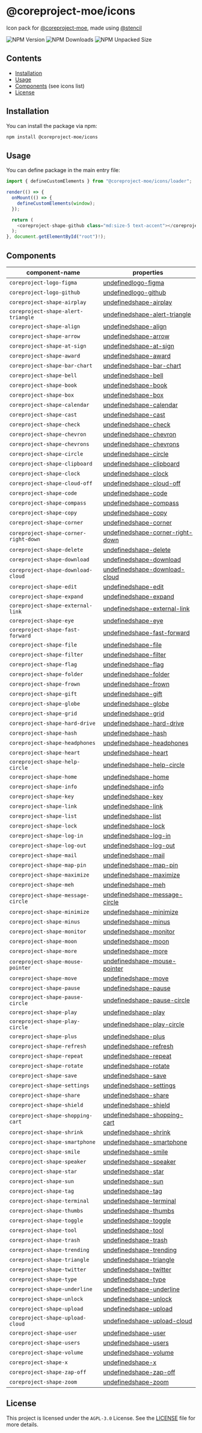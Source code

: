 # @coreproject-moe/icons

Icon pack for [@coreproject-moe](https://github.com/coreproject-moe), made using [@stencil](https://github.com/ionic-team/stencil)

![NPM Version](https://img.shields.io/npm/v/%40coreproject-moe%2Ficons?style=for-the-badge)
![NPM Downloads](https://img.shields.io/npm/dm/%40coreproject-moe%2Ficons?style=for-the-badge)
![NPM Unpacked Size](https://img.shields.io/npm/unpacked-size/%40coreproject-moe%2Ficons?style=for-the-badge)

## Contents

-   [Installation](#installation)
-   [Usage](#usage)
-   [Components](#components) (see icons list)
-   [License](#license)

## Installation

You can install the package via npm:

```bash
npm install @coreproject-moe/icons
```

## Usage

You can define package in the main entry file:

```ts
import { defineCustomElements } from "@coreproject-moe/icons/loader";

render(() => {
  onMount(() => {
    defineCustomElements(window);
  });

  return (
    <coreproject-shape-github class="md:size-5 text-accent"></coreproject-shape-github>
  );
}, document.getElementById("root")!);
```

## Components

<table><thead>
  <tr>
    <th>component-name</th>
    <th>properties</th>
  </tr></thead>
<tbody>
  
  <tr>
    <td><code>coreproject-logo-figma</code></td>
    <td><a href='https://github.com/coreproject-moe/icons/blob/main/src/components/coreproject-logo-figma/readme.md'>
      undefinedlogo-figma
    </a></td>
  </tr>
  
  <tr>
    <td><code>coreproject-logo-github</code></td>
    <td><a href='https://github.com/coreproject-moe/icons/blob/main/src/components/coreproject-logo-github/readme.md'>
      undefinedlogo-github
    </a></td>
  </tr>
  
  <tr>
    <td><code>coreproject-shape-airplay</code></td>
    <td><a href='https://github.com/coreproject-moe/icons/blob/main/src/components/coreproject-shape-airplay/readme.md'>
      undefinedshape-airplay
    </a></td>
  </tr>
  
  <tr>
    <td><code>coreproject-shape-alert-triangle</code></td>
    <td><a href='https://github.com/coreproject-moe/icons/blob/main/src/components/coreproject-shape-alert-triangle/readme.md'>
      undefinedshape-alert-triangle
    </a></td>
  </tr>
  
  <tr>
    <td><code>coreproject-shape-align</code></td>
    <td><a href='https://github.com/coreproject-moe/icons/blob/main/src/components/coreproject-shape-align/readme.md'>
      undefinedshape-align
    </a></td>
  </tr>
  
  <tr>
    <td><code>coreproject-shape-arrow</code></td>
    <td><a href='https://github.com/coreproject-moe/icons/blob/main/src/components/coreproject-shape-arrow/readme.md'>
      undefinedshape-arrow
    </a></td>
  </tr>
  
  <tr>
    <td><code>coreproject-shape-at-sign</code></td>
    <td><a href='https://github.com/coreproject-moe/icons/blob/main/src/components/coreproject-shape-at-sign/readme.md'>
      undefinedshape-at-sign
    </a></td>
  </tr>
  
  <tr>
    <td><code>coreproject-shape-award</code></td>
    <td><a href='https://github.com/coreproject-moe/icons/blob/main/src/components/coreproject-shape-award/readme.md'>
      undefinedshape-award
    </a></td>
  </tr>
  
  <tr>
    <td><code>coreproject-shape-bar-chart</code></td>
    <td><a href='https://github.com/coreproject-moe/icons/blob/main/src/components/coreproject-shape-bar-chart/readme.md'>
      undefinedshape-bar-chart
    </a></td>
  </tr>
  
  <tr>
    <td><code>coreproject-shape-bell</code></td>
    <td><a href='https://github.com/coreproject-moe/icons/blob/main/src/components/coreproject-shape-bell/readme.md'>
      undefinedshape-bell
    </a></td>
  </tr>
  
  <tr>
    <td><code>coreproject-shape-book</code></td>
    <td><a href='https://github.com/coreproject-moe/icons/blob/main/src/components/coreproject-shape-book/readme.md'>
      undefinedshape-book
    </a></td>
  </tr>
  
  <tr>
    <td><code>coreproject-shape-box</code></td>
    <td><a href='https://github.com/coreproject-moe/icons/blob/main/src/components/coreproject-shape-box/readme.md'>
      undefinedshape-box
    </a></td>
  </tr>
  
  <tr>
    <td><code>coreproject-shape-calendar</code></td>
    <td><a href='https://github.com/coreproject-moe/icons/blob/main/src/components/coreproject-shape-calendar/readme.md'>
      undefinedshape-calendar
    </a></td>
  </tr>
  
  <tr>
    <td><code>coreproject-shape-cast</code></td>
    <td><a href='https://github.com/coreproject-moe/icons/blob/main/src/components/coreproject-shape-cast/readme.md'>
      undefinedshape-cast
    </a></td>
  </tr>
  
  <tr>
    <td><code>coreproject-shape-check</code></td>
    <td><a href='https://github.com/coreproject-moe/icons/blob/main/src/components/coreproject-shape-check/readme.md'>
      undefinedshape-check
    </a></td>
  </tr>
  
  <tr>
    <td><code>coreproject-shape-chevron</code></td>
    <td><a href='https://github.com/coreproject-moe/icons/blob/main/src/components/coreproject-shape-chevron/readme.md'>
      undefinedshape-chevron
    </a></td>
  </tr>
  
  <tr>
    <td><code>coreproject-shape-chevrons</code></td>
    <td><a href='https://github.com/coreproject-moe/icons/blob/main/src/components/coreproject-shape-chevrons/readme.md'>
      undefinedshape-chevrons
    </a></td>
  </tr>
  
  <tr>
    <td><code>coreproject-shape-circle</code></td>
    <td><a href='https://github.com/coreproject-moe/icons/blob/main/src/components/coreproject-shape-circle/readme.md'>
      undefinedshape-circle
    </a></td>
  </tr>
  
  <tr>
    <td><code>coreproject-shape-clipboard</code></td>
    <td><a href='https://github.com/coreproject-moe/icons/blob/main/src/components/coreproject-shape-clipboard/readme.md'>
      undefinedshape-clipboard
    </a></td>
  </tr>
  
  <tr>
    <td><code>coreproject-shape-clock</code></td>
    <td><a href='https://github.com/coreproject-moe/icons/blob/main/src/components/coreproject-shape-clock/readme.md'>
      undefinedshape-clock
    </a></td>
  </tr>
  
  <tr>
    <td><code>coreproject-shape-cloud-off</code></td>
    <td><a href='https://github.com/coreproject-moe/icons/blob/main/src/components/coreproject-shape-cloud-off/readme.md'>
      undefinedshape-cloud-off
    </a></td>
  </tr>
  
  <tr>
    <td><code>coreproject-shape-code</code></td>
    <td><a href='https://github.com/coreproject-moe/icons/blob/main/src/components/coreproject-shape-code/readme.md'>
      undefinedshape-code
    </a></td>
  </tr>
  
  <tr>
    <td><code>coreproject-shape-compass</code></td>
    <td><a href='https://github.com/coreproject-moe/icons/blob/main/src/components/coreproject-shape-compass/readme.md'>
      undefinedshape-compass
    </a></td>
  </tr>
  
  <tr>
    <td><code>coreproject-shape-copy</code></td>
    <td><a href='https://github.com/coreproject-moe/icons/blob/main/src/components/coreproject-shape-copy/readme.md'>
      undefinedshape-copy
    </a></td>
  </tr>
  
  <tr>
    <td><code>coreproject-shape-corner</code></td>
    <td><a href='https://github.com/coreproject-moe/icons/blob/main/src/components/coreproject-shape-corner/readme.md'>
      undefinedshape-corner
    </a></td>
  </tr>
  
  <tr>
    <td><code>coreproject-shape-corner-right-down</code></td>
    <td><a href='https://github.com/coreproject-moe/icons/blob/main/src/components/coreproject-shape-corner-right-down/readme.md'>
      undefinedshape-corner-right-down
    </a></td>
  </tr>
  
  <tr>
    <td><code>coreproject-shape-delete</code></td>
    <td><a href='https://github.com/coreproject-moe/icons/blob/main/src/components/coreproject-shape-delete/readme.md'>
      undefinedshape-delete
    </a></td>
  </tr>
  
  <tr>
    <td><code>coreproject-shape-download</code></td>
    <td><a href='https://github.com/coreproject-moe/icons/blob/main/src/components/coreproject-shape-download/readme.md'>
      undefinedshape-download
    </a></td>
  </tr>
  
  <tr>
    <td><code>coreproject-shape-download-cloud</code></td>
    <td><a href='https://github.com/coreproject-moe/icons/blob/main/src/components/coreproject-shape-download-cloud/readme.md'>
      undefinedshape-download-cloud
    </a></td>
  </tr>
  
  <tr>
    <td><code>coreproject-shape-edit</code></td>
    <td><a href='https://github.com/coreproject-moe/icons/blob/main/src/components/coreproject-shape-edit/readme.md'>
      undefinedshape-edit
    </a></td>
  </tr>
  
  <tr>
    <td><code>coreproject-shape-expand</code></td>
    <td><a href='https://github.com/coreproject-moe/icons/blob/main/src/components/coreproject-shape-expand/readme.md'>
      undefinedshape-expand
    </a></td>
  </tr>
  
  <tr>
    <td><code>coreproject-shape-external-link</code></td>
    <td><a href='https://github.com/coreproject-moe/icons/blob/main/src/components/coreproject-shape-external-link/readme.md'>
      undefinedshape-external-link
    </a></td>
  </tr>
  
  <tr>
    <td><code>coreproject-shape-eye</code></td>
    <td><a href='https://github.com/coreproject-moe/icons/blob/main/src/components/coreproject-shape-eye/readme.md'>
      undefinedshape-eye
    </a></td>
  </tr>
  
  <tr>
    <td><code>coreproject-shape-fast-forward</code></td>
    <td><a href='https://github.com/coreproject-moe/icons/blob/main/src/components/coreproject-shape-fast-forward/readme.md'>
      undefinedshape-fast-forward
    </a></td>
  </tr>
  
  <tr>
    <td><code>coreproject-shape-file</code></td>
    <td><a href='https://github.com/coreproject-moe/icons/blob/main/src/components/coreproject-shape-file/readme.md'>
      undefinedshape-file
    </a></td>
  </tr>
  
  <tr>
    <td><code>coreproject-shape-filter</code></td>
    <td><a href='https://github.com/coreproject-moe/icons/blob/main/src/components/coreproject-shape-filter/readme.md'>
      undefinedshape-filter
    </a></td>
  </tr>
  
  <tr>
    <td><code>coreproject-shape-flag</code></td>
    <td><a href='https://github.com/coreproject-moe/icons/blob/main/src/components/coreproject-shape-flag/readme.md'>
      undefinedshape-flag
    </a></td>
  </tr>
  
  <tr>
    <td><code>coreproject-shape-folder</code></td>
    <td><a href='https://github.com/coreproject-moe/icons/blob/main/src/components/coreproject-shape-folder/readme.md'>
      undefinedshape-folder
    </a></td>
  </tr>
  
  <tr>
    <td><code>coreproject-shape-frown</code></td>
    <td><a href='https://github.com/coreproject-moe/icons/blob/main/src/components/coreproject-shape-frown/readme.md'>
      undefinedshape-frown
    </a></td>
  </tr>
  
  <tr>
    <td><code>coreproject-shape-gift</code></td>
    <td><a href='https://github.com/coreproject-moe/icons/blob/main/src/components/coreproject-shape-gift/readme.md'>
      undefinedshape-gift
    </a></td>
  </tr>
  
  <tr>
    <td><code>coreproject-shape-globe</code></td>
    <td><a href='https://github.com/coreproject-moe/icons/blob/main/src/components/coreproject-shape-globe/readme.md'>
      undefinedshape-globe
    </a></td>
  </tr>
  
  <tr>
    <td><code>coreproject-shape-grid</code></td>
    <td><a href='https://github.com/coreproject-moe/icons/blob/main/src/components/coreproject-shape-grid/readme.md'>
      undefinedshape-grid
    </a></td>
  </tr>
  
  <tr>
    <td><code>coreproject-shape-hard-drive</code></td>
    <td><a href='https://github.com/coreproject-moe/icons/blob/main/src/components/coreproject-shape-hard-drive/readme.md'>
      undefinedshape-hard-drive
    </a></td>
  </tr>
  
  <tr>
    <td><code>coreproject-shape-hash</code></td>
    <td><a href='https://github.com/coreproject-moe/icons/blob/main/src/components/coreproject-shape-hash/readme.md'>
      undefinedshape-hash
    </a></td>
  </tr>
  
  <tr>
    <td><code>coreproject-shape-headphones</code></td>
    <td><a href='https://github.com/coreproject-moe/icons/blob/main/src/components/coreproject-shape-headphones/readme.md'>
      undefinedshape-headphones
    </a></td>
  </tr>
  
  <tr>
    <td><code>coreproject-shape-heart</code></td>
    <td><a href='https://github.com/coreproject-moe/icons/blob/main/src/components/coreproject-shape-heart/readme.md'>
      undefinedshape-heart
    </a></td>
  </tr>
  
  <tr>
    <td><code>coreproject-shape-help-circle</code></td>
    <td><a href='https://github.com/coreproject-moe/icons/blob/main/src/components/coreproject-shape-help-circle/readme.md'>
      undefinedshape-help-circle
    </a></td>
  </tr>
  
  <tr>
    <td><code>coreproject-shape-home</code></td>
    <td><a href='https://github.com/coreproject-moe/icons/blob/main/src/components/coreproject-shape-home/readme.md'>
      undefinedshape-home
    </a></td>
  </tr>
  
  <tr>
    <td><code>coreproject-shape-info</code></td>
    <td><a href='https://github.com/coreproject-moe/icons/blob/main/src/components/coreproject-shape-info/readme.md'>
      undefinedshape-info
    </a></td>
  </tr>
  
  <tr>
    <td><code>coreproject-shape-key</code></td>
    <td><a href='https://github.com/coreproject-moe/icons/blob/main/src/components/coreproject-shape-key/readme.md'>
      undefinedshape-key
    </a></td>
  </tr>
  
  <tr>
    <td><code>coreproject-shape-link</code></td>
    <td><a href='https://github.com/coreproject-moe/icons/blob/main/src/components/coreproject-shape-link/readme.md'>
      undefinedshape-link
    </a></td>
  </tr>
  
  <tr>
    <td><code>coreproject-shape-list</code></td>
    <td><a href='https://github.com/coreproject-moe/icons/blob/main/src/components/coreproject-shape-list/readme.md'>
      undefinedshape-list
    </a></td>
  </tr>
  
  <tr>
    <td><code>coreproject-shape-lock</code></td>
    <td><a href='https://github.com/coreproject-moe/icons/blob/main/src/components/coreproject-shape-lock/readme.md'>
      undefinedshape-lock
    </a></td>
  </tr>
  
  <tr>
    <td><code>coreproject-shape-log-in</code></td>
    <td><a href='https://github.com/coreproject-moe/icons/blob/main/src/components/coreproject-shape-log-in/readme.md'>
      undefinedshape-log-in
    </a></td>
  </tr>
  
  <tr>
    <td><code>coreproject-shape-log-out</code></td>
    <td><a href='https://github.com/coreproject-moe/icons/blob/main/src/components/coreproject-shape-log-out/readme.md'>
      undefinedshape-log-out
    </a></td>
  </tr>
  
  <tr>
    <td><code>coreproject-shape-mail</code></td>
    <td><a href='https://github.com/coreproject-moe/icons/blob/main/src/components/coreproject-shape-mail/readme.md'>
      undefinedshape-mail
    </a></td>
  </tr>
  
  <tr>
    <td><code>coreproject-shape-map-pin</code></td>
    <td><a href='https://github.com/coreproject-moe/icons/blob/main/src/components/coreproject-shape-map-pin/readme.md'>
      undefinedshape-map-pin
    </a></td>
  </tr>
  
  <tr>
    <td><code>coreproject-shape-maximize</code></td>
    <td><a href='https://github.com/coreproject-moe/icons/blob/main/src/components/coreproject-shape-maximize/readme.md'>
      undefinedshape-maximize
    </a></td>
  </tr>
  
  <tr>
    <td><code>coreproject-shape-meh</code></td>
    <td><a href='https://github.com/coreproject-moe/icons/blob/main/src/components/coreproject-shape-meh/readme.md'>
      undefinedshape-meh
    </a></td>
  </tr>
  
  <tr>
    <td><code>coreproject-shape-message-circle</code></td>
    <td><a href='https://github.com/coreproject-moe/icons/blob/main/src/components/coreproject-shape-message-circle/readme.md'>
      undefinedshape-message-circle
    </a></td>
  </tr>
  
  <tr>
    <td><code>coreproject-shape-minimize</code></td>
    <td><a href='https://github.com/coreproject-moe/icons/blob/main/src/components/coreproject-shape-minimize/readme.md'>
      undefinedshape-minimize
    </a></td>
  </tr>
  
  <tr>
    <td><code>coreproject-shape-minus</code></td>
    <td><a href='https://github.com/coreproject-moe/icons/blob/main/src/components/coreproject-shape-minus/readme.md'>
      undefinedshape-minus
    </a></td>
  </tr>
  
  <tr>
    <td><code>coreproject-shape-monitor</code></td>
    <td><a href='https://github.com/coreproject-moe/icons/blob/main/src/components/coreproject-shape-monitor/readme.md'>
      undefinedshape-monitor
    </a></td>
  </tr>
  
  <tr>
    <td><code>coreproject-shape-moon</code></td>
    <td><a href='https://github.com/coreproject-moe/icons/blob/main/src/components/coreproject-shape-moon/readme.md'>
      undefinedshape-moon
    </a></td>
  </tr>
  
  <tr>
    <td><code>coreproject-shape-more</code></td>
    <td><a href='https://github.com/coreproject-moe/icons/blob/main/src/components/coreproject-shape-more/readme.md'>
      undefinedshape-more
    </a></td>
  </tr>
  
  <tr>
    <td><code>coreproject-shape-mouse-pointer</code></td>
    <td><a href='https://github.com/coreproject-moe/icons/blob/main/src/components/coreproject-shape-mouse-pointer/readme.md'>
      undefinedshape-mouse-pointer
    </a></td>
  </tr>
  
  <tr>
    <td><code>coreproject-shape-move</code></td>
    <td><a href='https://github.com/coreproject-moe/icons/blob/main/src/components/coreproject-shape-move/readme.md'>
      undefinedshape-move
    </a></td>
  </tr>
  
  <tr>
    <td><code>coreproject-shape-pause</code></td>
    <td><a href='https://github.com/coreproject-moe/icons/blob/main/src/components/coreproject-shape-pause/readme.md'>
      undefinedshape-pause
    </a></td>
  </tr>
  
  <tr>
    <td><code>coreproject-shape-pause-circle</code></td>
    <td><a href='https://github.com/coreproject-moe/icons/blob/main/src/components/coreproject-shape-pause-circle/readme.md'>
      undefinedshape-pause-circle
    </a></td>
  </tr>
  
  <tr>
    <td><code>coreproject-shape-play</code></td>
    <td><a href='https://github.com/coreproject-moe/icons/blob/main/src/components/coreproject-shape-play/readme.md'>
      undefinedshape-play
    </a></td>
  </tr>
  
  <tr>
    <td><code>coreproject-shape-play-circle</code></td>
    <td><a href='https://github.com/coreproject-moe/icons/blob/main/src/components/coreproject-shape-play-circle/readme.md'>
      undefinedshape-play-circle
    </a></td>
  </tr>
  
  <tr>
    <td><code>coreproject-shape-plus</code></td>
    <td><a href='https://github.com/coreproject-moe/icons/blob/main/src/components/coreproject-shape-plus/readme.md'>
      undefinedshape-plus
    </a></td>
  </tr>
  
  <tr>
    <td><code>coreproject-shape-refresh</code></td>
    <td><a href='https://github.com/coreproject-moe/icons/blob/main/src/components/coreproject-shape-refresh/readme.md'>
      undefinedshape-refresh
    </a></td>
  </tr>
  
  <tr>
    <td><code>coreproject-shape-repeat</code></td>
    <td><a href='https://github.com/coreproject-moe/icons/blob/main/src/components/coreproject-shape-repeat/readme.md'>
      undefinedshape-repeat
    </a></td>
  </tr>
  
  <tr>
    <td><code>coreproject-shape-rotate</code></td>
    <td><a href='https://github.com/coreproject-moe/icons/blob/main/src/components/coreproject-shape-rotate/readme.md'>
      undefinedshape-rotate
    </a></td>
  </tr>
  
  <tr>
    <td><code>coreproject-shape-save</code></td>
    <td><a href='https://github.com/coreproject-moe/icons/blob/main/src/components/coreproject-shape-save/readme.md'>
      undefinedshape-save
    </a></td>
  </tr>
  
  <tr>
    <td><code>coreproject-shape-settings</code></td>
    <td><a href='https://github.com/coreproject-moe/icons/blob/main/src/components/coreproject-shape-settings/readme.md'>
      undefinedshape-settings
    </a></td>
  </tr>
  
  <tr>
    <td><code>coreproject-shape-share</code></td>
    <td><a href='https://github.com/coreproject-moe/icons/blob/main/src/components/coreproject-shape-share/readme.md'>
      undefinedshape-share
    </a></td>
  </tr>
  
  <tr>
    <td><code>coreproject-shape-shield</code></td>
    <td><a href='https://github.com/coreproject-moe/icons/blob/main/src/components/coreproject-shape-shield/readme.md'>
      undefinedshape-shield
    </a></td>
  </tr>
  
  <tr>
    <td><code>coreproject-shape-shopping-cart</code></td>
    <td><a href='https://github.com/coreproject-moe/icons/blob/main/src/components/coreproject-shape-shopping-cart/readme.md'>
      undefinedshape-shopping-cart
    </a></td>
  </tr>
  
  <tr>
    <td><code>coreproject-shape-shrink</code></td>
    <td><a href='https://github.com/coreproject-moe/icons/blob/main/src/components/coreproject-shape-shrink/readme.md'>
      undefinedshape-shrink
    </a></td>
  </tr>
  
  <tr>
    <td><code>coreproject-shape-smartphone</code></td>
    <td><a href='https://github.com/coreproject-moe/icons/blob/main/src/components/coreproject-shape-smartphone/readme.md'>
      undefinedshape-smartphone
    </a></td>
  </tr>
  
  <tr>
    <td><code>coreproject-shape-smile</code></td>
    <td><a href='https://github.com/coreproject-moe/icons/blob/main/src/components/coreproject-shape-smile/readme.md'>
      undefinedshape-smile
    </a></td>
  </tr>
  
  <tr>
    <td><code>coreproject-shape-speaker</code></td>
    <td><a href='https://github.com/coreproject-moe/icons/blob/main/src/components/coreproject-shape-speaker/readme.md'>
      undefinedshape-speaker
    </a></td>
  </tr>
  
  <tr>
    <td><code>coreproject-shape-star</code></td>
    <td><a href='https://github.com/coreproject-moe/icons/blob/main/src/components/coreproject-shape-star/readme.md'>
      undefinedshape-star
    </a></td>
  </tr>
  
  <tr>
    <td><code>coreproject-shape-sun</code></td>
    <td><a href='https://github.com/coreproject-moe/icons/blob/main/src/components/coreproject-shape-sun/readme.md'>
      undefinedshape-sun
    </a></td>
  </tr>
  
  <tr>
    <td><code>coreproject-shape-tag</code></td>
    <td><a href='https://github.com/coreproject-moe/icons/blob/main/src/components/coreproject-shape-tag/readme.md'>
      undefinedshape-tag
    </a></td>
  </tr>
  
  <tr>
    <td><code>coreproject-shape-terminal</code></td>
    <td><a href='https://github.com/coreproject-moe/icons/blob/main/src/components/coreproject-shape-terminal/readme.md'>
      undefinedshape-terminal
    </a></td>
  </tr>
  
  <tr>
    <td><code>coreproject-shape-thumbs</code></td>
    <td><a href='https://github.com/coreproject-moe/icons/blob/main/src/components/coreproject-shape-thumbs/readme.md'>
      undefinedshape-thumbs
    </a></td>
  </tr>
  
  <tr>
    <td><code>coreproject-shape-toggle</code></td>
    <td><a href='https://github.com/coreproject-moe/icons/blob/main/src/components/coreproject-shape-toggle/readme.md'>
      undefinedshape-toggle
    </a></td>
  </tr>
  
  <tr>
    <td><code>coreproject-shape-tool</code></td>
    <td><a href='https://github.com/coreproject-moe/icons/blob/main/src/components/coreproject-shape-tool/readme.md'>
      undefinedshape-tool
    </a></td>
  </tr>
  
  <tr>
    <td><code>coreproject-shape-trash</code></td>
    <td><a href='https://github.com/coreproject-moe/icons/blob/main/src/components/coreproject-shape-trash/readme.md'>
      undefinedshape-trash
    </a></td>
  </tr>
  
  <tr>
    <td><code>coreproject-shape-trending</code></td>
    <td><a href='https://github.com/coreproject-moe/icons/blob/main/src/components/coreproject-shape-trending/readme.md'>
      undefinedshape-trending
    </a></td>
  </tr>
  
  <tr>
    <td><code>coreproject-shape-triangle</code></td>
    <td><a href='https://github.com/coreproject-moe/icons/blob/main/src/components/coreproject-shape-triangle/readme.md'>
      undefinedshape-triangle
    </a></td>
  </tr>
  
  <tr>
    <td><code>coreproject-shape-twitter</code></td>
    <td><a href='https://github.com/coreproject-moe/icons/blob/main/src/components/coreproject-shape-twitter/readme.md'>
      undefinedshape-twitter
    </a></td>
  </tr>
  
  <tr>
    <td><code>coreproject-shape-type</code></td>
    <td><a href='https://github.com/coreproject-moe/icons/blob/main/src/components/coreproject-shape-type/readme.md'>
      undefinedshape-type
    </a></td>
  </tr>
  
  <tr>
    <td><code>coreproject-shape-underline</code></td>
    <td><a href='https://github.com/coreproject-moe/icons/blob/main/src/components/coreproject-shape-underline/readme.md'>
      undefinedshape-underline
    </a></td>
  </tr>
  
  <tr>
    <td><code>coreproject-shape-unlock</code></td>
    <td><a href='https://github.com/coreproject-moe/icons/blob/main/src/components/coreproject-shape-unlock/readme.md'>
      undefinedshape-unlock
    </a></td>
  </tr>
  
  <tr>
    <td><code>coreproject-shape-upload</code></td>
    <td><a href='https://github.com/coreproject-moe/icons/blob/main/src/components/coreproject-shape-upload/readme.md'>
      undefinedshape-upload
    </a></td>
  </tr>
  
  <tr>
    <td><code>coreproject-shape-upload-cloud</code></td>
    <td><a href='https://github.com/coreproject-moe/icons/blob/main/src/components/coreproject-shape-upload-cloud/readme.md'>
      undefinedshape-upload-cloud
    </a></td>
  </tr>
  
  <tr>
    <td><code>coreproject-shape-user</code></td>
    <td><a href='https://github.com/coreproject-moe/icons/blob/main/src/components/coreproject-shape-user/readme.md'>
      undefinedshape-user
    </a></td>
  </tr>
  
  <tr>
    <td><code>coreproject-shape-users</code></td>
    <td><a href='https://github.com/coreproject-moe/icons/blob/main/src/components/coreproject-shape-users/readme.md'>
      undefinedshape-users
    </a></td>
  </tr>
  
  <tr>
    <td><code>coreproject-shape-volume</code></td>
    <td><a href='https://github.com/coreproject-moe/icons/blob/main/src/components/coreproject-shape-volume/readme.md'>
      undefinedshape-volume
    </a></td>
  </tr>
  
  <tr>
    <td><code>coreproject-shape-x</code></td>
    <td><a href='https://github.com/coreproject-moe/icons/blob/main/src/components/coreproject-shape-x/readme.md'>
      undefinedshape-x
    </a></td>
  </tr>
  
  <tr>
    <td><code>coreproject-shape-zap-off</code></td>
    <td><a href='https://github.com/coreproject-moe/icons/blob/main/src/components/coreproject-shape-zap-off/readme.md'>
      undefinedshape-zap-off
    </a></td>
  </tr>
  
  <tr>
    <td><code>coreproject-shape-zoom</code></td>
    <td><a href='https://github.com/coreproject-moe/icons/blob/main/src/components/coreproject-shape-zoom/readme.md'>
      undefinedshape-zoom
    </a></td>
  </tr>
  
</tbody>
</table>

## License

This project is licensed under the `AGPL-3.0` License. See the [LICENSE](https://github.com/coreproject-moe/icons?tab=AGPL-3.0-1-ov-file#readme) file for more details.
